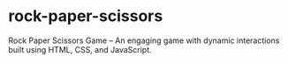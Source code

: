 # rock-paper-scissors
Rock Paper Scissors Game – An engaging game with dynamic interactions built using HTML, CSS, and JavaScript. 

